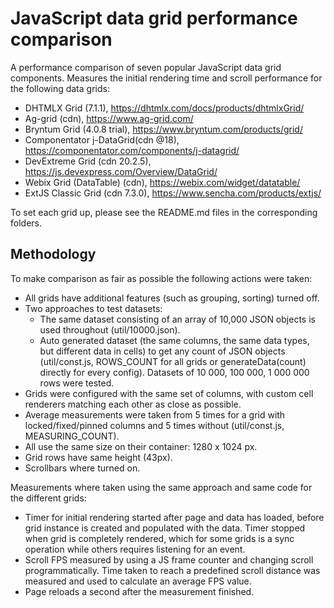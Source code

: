 # JavaScript data grid performance comparison

A performance comparison of seven popular JavaScript data grid components. Measures the initial rendering time and 
scroll performance for the following data grids:

* DHTMLX Grid (7.1.1), https://dhtmlx.com/docs/products/dhtmlxGrid/
* Ag-grid (cdn), https://www.ag-grid.com/
* Bryntum Grid (4.0.8 trial), https://www.bryntum.com/products/grid/
* Componentator j-DataGrid(cdn @18), https://componentator.com/components/j-datagrid/
* DevExtreme Grid (cdn 20.2.5), https://js.devexpress.com/Overview/DataGrid/ 
* Webix Grid (DataTable) (cdn), https://webix.com/widget/datatable/
* ExtJS Classic Grid (cdn 7.3.0), https://www.sencha.com/products/extjs/

To set each grid up, please see the README.md files in the corresponding folders.

## Methodology
To make comparison as fair as possible the following actions were taken:

* All grids have additional features (such as grouping, sorting) turned off.
* Two approaches to test datasets:
  * The same dataset consisting of an array of 10,000 JSON objects is used throughout (util/10000.json).
  * Auto generated dataset (the same columns, the same data types, but different data in cells) 
    to get any count of JSON objects (util/const.js, ROWS_COUNT for all grids  or generateData(count) 
    directly for every config). Datasets of 10 000, 100 000, 1 000 000 rows were tested. 
* Grids were configured with the same set of columns, with custom cell renderers matching each other as close as possible.
* Average measurements were taken from 5 times for a grid with locked/fixed/pinned columns and 5 times without
  (util/const.js, MEASURING_COUNT).
* All use the same size on their container: 1280 x 1024 px.
* Grid rows have same height (43px).
* Scrollbars where turned on.

Measurements where taken using the same approach and same code for the different grids:

* Timer for initial rendering started after page and data has loaded, before grid instance is created and populated with 
the data. Timer stopped when grid is completely rendered, which for some grids is a sync operation while others requires
listening for an event.
* Scroll FPS measured by using a JS frame counter and changing scroll programmatically. Time taken to reach a predefined 
scroll distance was measured and used to calculate an average FPS value.
* Page reloads a second after the measurement finished.
